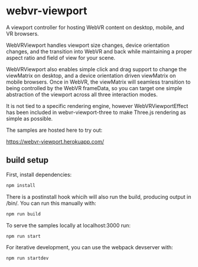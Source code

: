 # webvr-viewport
A viewport controller for hosting WebVR content on desktop, mobile, and VR browsers.

WebVRViewport handles viewport size changes, device orientation changes, and the transition into WebVR and back while maintaining a proper aspect ratio and field of view for your scene.

WebVRViewport also enables simple click and drag support to change the viewMatrix on desktop, and a device orientation driven viewMatrix on mobile browsers.  Once in WebVR, the viewMatrix will seamless transition to being controlled by the WebVR frameData, so you can target one simple abstraction of the viewport across all three interaction modes.

It is not tied to a specific rendering engine, however WebVRViewportEffect has been included in webvr-viewport-three to make Three.js rendering as simple as possible.

The samples are hosted here to try out:

https://webvr-viewport.herokuapp.com/

## build setup
First, install dependencies:
```bash
npm install
```
There is a postinstall hook whicih will also run the build, producing output in /bin/.  You can run this manually with:
```bash
npm run build
```
To serve the samples locally at localhost:3000 run:
```bash
npm run start
```
For iterative development, you can use the webpack devserver with:
```bash
npm run startdev
```
